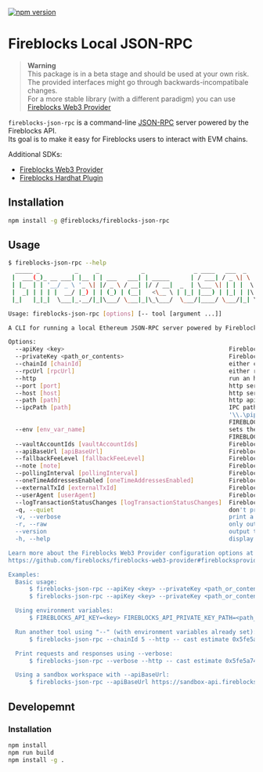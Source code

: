 [![npm version](https://badge.fury.io/js/@fireblocks%2Ffireblocks-json-rpc.svg)](https://badge.fury.io/js/@fireblocks%2Ffireblocks-json-rpc)

# Fireblocks Local JSON-RPC
> **Warning**  
> This package is in a beta stage and should be used at your own risk.  
> The provided interfaces might go through backwards-incompatibale changes.  
> For a more stable library (with a different paradigm) you can use [Fireblocks Web3 Provider](https://github.com/fireblocks/fireblocks-web3-provider)

`fireblocks-json-rpc` is a command-line [JSON-RPC](https://ethereum.org/en/developers/docs/apis/json-rpc/) server powered by the Fireblocks API.  
Its goal is to make it easy for Fireblocks users to interact with EVM chains.

Additional SDKs:
* [Fireblocks Web3 Provider](https://github.com/fireblocks/fireblocks-web3-provider)
* [Fireblocks Hardhat Plugin](https://github.com/fireblocks/hardhat-fireblocks)

## Installation
```bash
npm install -g @fireblocks/fireblocks-json-rpc
```

## Usage
```sh
$ fireblocks-json-rpc --help
  _____ _          _     _            _              _ ____   ___  _   _       ____  ____   ____
 |  ___(_)_ __ ___| |__ | | ___   ___| | _____      | / ___| / _ \| \ | |     |  _ \|  _ \ / ___|
 | |_  | | '__/ _ \ '_ \| |/ _ \ / __| |/ / __|  _  | \___ \| | | |  \| |_____| |_) | |_) | |
 |  _| | | | |  __/ |_) | | (_) | (__|   <\__ \ | |_| |___) | |_| | |\  |_____|  _ <|  __/| |___
 |_|   |_|_|  \___|_.__/|_|\___/ \___|_|\_\___/  \___/|____/ \___/|_| \_|     |_| \_\_|    \____|

Usage: fireblocks-json-rpc [options] [-- tool [argument ...]]

A CLI for running a local Ethereum JSON-RPC server powered by Fireblocks

Options:
  --apiKey <key>                                               Fireblocks API key (env: FIREBLOCKS_API_KEY)
  --privateKey <path_or_contents>                              Fireblocks API private key (env: FIREBLOCKS_API_PRIVATE_KEY_PATH)
  --chainId [chainId]                                          either chainId or rpcUrl must be provided (env: FIREBLOCKS_CHAIN_ID)
  --rpcUrl [rpcUrl]                                            either rpcUrl or chainId must be provided (env: FIREBLOCKS_RPC_URL)
  --http                                                       run an http server instead of using IPC (env: FIREBLOCKS_HTTP)
  --port [port]                                                http server port (env: FIREBLOCKS_PORT)
  --host [host]                                                http server host (env: FIREBLOCKS_HOST)
  --path [path]                                                http api endpoint path (env: FIREBLOCKS_PATH)
  --ipcPath [path]                                             IPC path to listen on, defaults to '~/.fireblocks/json-rpc.ipc' on linux and macos, and
                                                               '\\.\pipe\fireblocks-json-rpc.ipc' on windows (default: "/Users/user/.fireblocks/json-rpc.ipc", env:
                                                               FIREBLOCKS_IPC_PATH)
  --env [env_var_name]                                         sets the listening address as an environment variable (default: "FIREBLOCKS_JSON_RPC_ADDRESS", env:
                                                               FIREBLOCKS_JSON_RPC_ENV_VAR)
  --vaultAccountIds [vaultAccountIds]                          Fireblocks Web3 Provider option (env: FIREBLOCKS_VAULT_ACCOUNT_IDS)
  --apiBaseUrl [apiBaseUrl]                                    Fireblocks Web3 Provider option (env: FIREBLOCKS_API_BASE_URL)
  --fallbackFeeLevel [fallbackFeeLevel]                        Fireblocks Web3 Provider option (env: FIREBLOCKS_FALLBACK_FEE_LEVEL)
  --note [note]                                                Fireblocks Web3 Provider option (default: "Created by Fireblocks JSON-RPC", env: FIREBLOCKS_NOTE)
  --pollingInterval [pollingInterval]                          Fireblocks Web3 Provider option (env: FIREBLOCKS_POLLING_INTERVAL)
  --oneTimeAddressesEnabled [oneTimeAddressesEnabled]          Fireblocks Web3 Provider option (env: FIREBLOCKS_ONE_TIME_ADDRESSES_ENABLED)
  --externalTxId [externalTxId]                                Fireblocks Web3 Provider option (env: FIREBLOCKS_EXTERNAL_TX_ID)
  --userAgent [userAgent]                                      Fireblocks Web3 Provider option (env: FIREBLOCKS_USER_AGENT)
  --logTransactionStatusChanges [logTransactionStatusChanges]  Fireblocks Web3 Provider option (env: FIREBLOCKS_LOG_TX_STATUS_CHANGES)
  -q, --quiet                                                  don't print anything (env: FIREBLOCKS_QUIET)
  -v, --verbose                                                print a lot of stuff, useful for debugging, same as setting DEBUG=fireblocks-json-rpc (env: FIREBLOCKS_VERBOSE)
  -r, --raw                                                    only output the listening address (env: FIREBLOCKS_VERBOSE)
  --version                                                    output the version number
  -h, --help                                                   display help for command

Learn more about the Fireblocks Web3 Provider configuration options at
https://github.com/fireblocks/fireblocks-web3-provider#fireblocksproviderconfig

Examples:
  Basic usage:
      $ fireblocks-json-rpc --apiKey <key> --privateKey <path_or_contents> --chainId <chainId>
      $ fireblocks-json-rpc --apiKey <key> --privateKey <path_or_contents> --rpcUrl <rpcUrl>

  Using environment variables:
      $ FIREBLOCKS_API_KEY=<key> FIREBLOCKS_API_PRIVATE_KEY_PATH=<path_or_contents> FIREBLOCKS_CHAIN_ID=<chainId> fireblocks-json-rpc

  Run another tool using "--" (with environment variables already set):
      $ fireblocks-json-rpc --chainId 5 --http -- cast estimate 0x5fe5a74b7628c43514DB077d5E112cf6593ed8D3 "increment()" --rpc-url {}

  Print requests and responses using --verbose:
      $ fireblocks-json-rpc --verbose --http -- cast estimate 0x5fe5a74b7628c43514DB077d5E112cf6593ed8D3 "increment()" --rpc-url {}

  Using a sandbox workspace with --apiBaseUrl:
      $ fireblocks-json-rpc --apiBaseUrl https://sandbox-api.fireblocks.io --apiKey <key> --privateKey <path_or_contents> --chainId <chainId>
```

## Developemnt

### Installation
```bash
npm install
npm run build
npm install -g .
```
